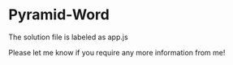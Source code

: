# Pyramid-Word

The solution file is labeled as app.js

Please let me know if you require any more information from me!
